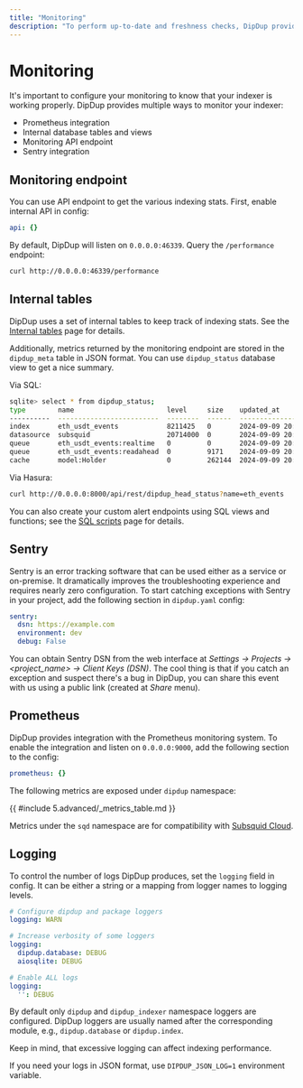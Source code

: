 ```yaml
---
title: "Monitoring"
description: "To perform up-to-date and freshness checks, DipDup provides a standard REST endpoint you can use together with Betteruptime or similar services that can search for a keyword in the response."
---
```


<!-- markdownlint-disable -->

# Monitoring

It's important to configure your monitoring to know that your indexer is working properly. DipDup provides multiple ways to monitor your indexer:

- Prometheus integration
- Internal database tables and views
- Monitoring API endpoint
- Sentry integration

## Monitoring endpoint

You can use API endpoint to get the various indexing stats. First, enable internal API in config:

```yaml
api: {}
```

By default, DipDup will listen on `0.0.0.0:46339`. Query the `/performance` endpoint:

```sh
curl http://0.0.0.0:46339/performance
```

## Internal tables

DipDup uses a set of internal tables to keep track of indexing stats. See the [Internal tables](../1.getting-started/5.database.md#internal-tables) page for details.

Additionally, metrics returned by the monitoring endpoint are stored in the `dipdup_meta` table in JSON format. You can use `dipdup_status` database view to get a nice summary.

Via SQL:

```sh
sqlite> select * from dipdup_status;
type        name                       level     size    updated_at
----------  -------------------------  --------  ------  --------------------------------
index       eth_usdt_events            8211425   0       2024-09-09 20:33:07.482867+00:00
datasource  subsquid                   20714000  0       2024-09-09 20:22:38.486122+00:00
queue       eth_usdt_events:realtime   0         0       2024-09-09 20:33:04.493736+00:00
queue       eth_usdt_events:readahead  0         9171    2024-09-09 20:33:04.493736+00:00
cache       model:Holder               0         262144  2024-09-09 20:33:04.493736+00:00
```

Via Hasura:

```sh
curl http://0.0.0.0:8000/api/rest/dipdup_head_status?name=eth_events
```

You can also create your custom alert endpoints using SQL views and functions; see the [SQL scripts](../1.getting-started/5.database.md#sql-scripts) page for details.

## Sentry

Sentry is an error tracking software that can be used either as a service or on-premise. It dramatically improves the troubleshooting experience and requires nearly zero configuration. To start catching exceptions with Sentry in your project, add the following section in `dipdup.yaml` config:

```yaml [dipdup.yaml]
sentry:
  dsn: https://example.com
  environment: dev
  debug: False
```

You can obtain Sentry DSN from the web interface at _Settings -> Projects -> <project\_name> -> Client Keys (DSN)_. The cool thing is that if you catch an exception and suspect there's a bug in DipDup, you can share this event with us using a public link (created at _Share_ menu).

## Prometheus

DipDup provides integration with the Prometheus monitoring system. To enable the integration and listen on `0.0.0.0:9000`, add the following section to the config:

```yaml
prometheus: {}
```

The following metrics are exposed under `dipdup` namespace:

{{ #include 5.advanced/_metrics_table.md }}

Metrics under the `sqd` namespace are for compatibility with [Subsquid Cloud](https://app.subsquid.io/).

## Logging

To control the number of logs DipDup produces, set the `logging` field in config. It can be either a string or a mapping from logger names to logging levels.

```yaml [dipdup.yaml]
# Configure dipdup and package loggers
logging: WARN

# Increase verbosity of some loggers
logging:
  dipdup.database: DEBUG
  aiosqlite: DEBUG

# Enable ALL logs
logging:
  '': DEBUG
```

By default only `dipdup` and `dipdup_indexer` namespace loggers are configured. DipDup loggers are usually named after the corresponding module, e.g., `dipdup.database` or `dipdup.index`.

Keep in mind, that excessive logging can affect indexing performance.

If you need your logs in JSON format, use `DIPDUP_JSON_LOG=1` environment variable.

